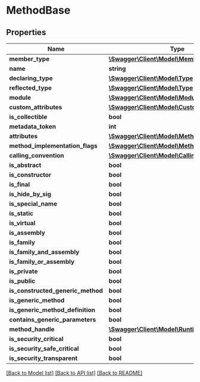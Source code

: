 # MethodBase

## Properties
Name | Type | Description | Notes
------------ | ------------- | ------------- | -------------
**member_type** | [**\Swagger\Client\Model\MemberTypes**](MemberTypes.md) |  | [optional] 
**name** | **string** |  | [optional] 
**declaring_type** | [**\Swagger\Client\Model\Type**](Type.md) |  | [optional] 
**reflected_type** | [**\Swagger\Client\Model\Type**](Type.md) |  | [optional] 
**module** | [**\Swagger\Client\Model\Module**](Module.md) |  | [optional] 
**custom_attributes** | [**\Swagger\Client\Model\CustomAttributeData[]**](CustomAttributeData.md) |  | [optional] 
**is_collectible** | **bool** |  | [optional] 
**metadata_token** | **int** |  | [optional] 
**attributes** | [**\Swagger\Client\Model\MethodAttributes**](MethodAttributes.md) |  | [optional] 
**method_implementation_flags** | [**\Swagger\Client\Model\MethodImplAttributes**](MethodImplAttributes.md) |  | [optional] 
**calling_convention** | [**\Swagger\Client\Model\CallingConventions**](CallingConventions.md) |  | [optional] 
**is_abstract** | **bool** |  | [optional] 
**is_constructor** | **bool** |  | [optional] 
**is_final** | **bool** |  | [optional] 
**is_hide_by_sig** | **bool** |  | [optional] 
**is_special_name** | **bool** |  | [optional] 
**is_static** | **bool** |  | [optional] 
**is_virtual** | **bool** |  | [optional] 
**is_assembly** | **bool** |  | [optional] 
**is_family** | **bool** |  | [optional] 
**is_family_and_assembly** | **bool** |  | [optional] 
**is_family_or_assembly** | **bool** |  | [optional] 
**is_private** | **bool** |  | [optional] 
**is_public** | **bool** |  | [optional] 
**is_constructed_generic_method** | **bool** |  | [optional] 
**is_generic_method** | **bool** |  | [optional] 
**is_generic_method_definition** | **bool** |  | [optional] 
**contains_generic_parameters** | **bool** |  | [optional] 
**method_handle** | [**\Swagger\Client\Model\RuntimeMethodHandle**](RuntimeMethodHandle.md) |  | [optional] 
**is_security_critical** | **bool** |  | [optional] 
**is_security_safe_critical** | **bool** |  | [optional] 
**is_security_transparent** | **bool** |  | [optional] 

[[Back to Model list]](../../README.md#documentation-for-models) [[Back to API list]](../../README.md#documentation-for-api-endpoints) [[Back to README]](../../README.md)

